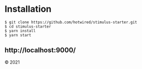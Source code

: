 # Installation

```
$ git clone https://github.com/hotwired/stimulus-starter.git
$ cd stimulus-starter
$ yarn install
$ yarn start
```
http://localhost:9000/
---

© 2021
